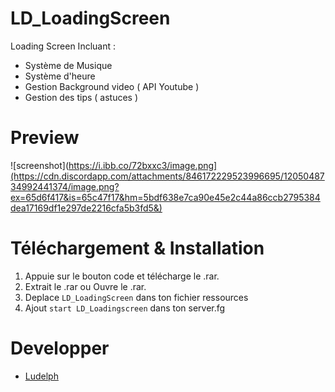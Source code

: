 # LD_LoadingScreen
Loading Screen Incluant : 
* Système de Musique
* Système d'heure
* Gestion Background video ( API Youtube )
* Gestion des tips ( astuces )


# Preview
![screenshot](https://i.ibb.co/72bxxc3/image.png](https://cdn.discordapp.com/attachments/846172229523996695/1205048734992441374/image.png?ex=65d6f417&is=65c47f17&hm=5bdf638e7ca90e45e2c44a86ccb2795384dea17169df1e297de2216cfa5b3fd5&) 

# Téléchargement & Installation
1) Appuie sur le bouton code et télécharge le .rar.
2) Extrait le .rar ou Ouvre le .rar.
3) Deplace `LD_LoadingScreen` dans ton fichier ressources
4) Ajout `start LD_Loadingscreen` dans ton server.fg

# Developper
* [Ludelph](https://github.com/Ludelph)

